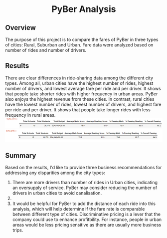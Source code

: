 <h1 align="center">PyBer Analysis</h1>

## Overview
The purpose of this project is to compare the fares of PyBer in three types of cities: Rural, Suburban and Urban. Fare data were analyzed based on number of rides and number of drivers.

## Results

There are clear differences in ride-sharing data among the different city types. Among all, urban cities have the highest number of rides, highest number of drivers, and lowest average fare per ride and per driver. It shows that people take shorter rides with higher frequency in urban areas. PyBer also enjoys the highest revenue from these cities. In contrast, rural cities have the lowest number of rides, lowest number of drivers, and highest fare per ride and per driver. It shows that people take longer rides with less frequency in rural areas. 
![](https://github.com/lu-chang-axonic/School_District_Analysis/blob/main/images/District%20Summary%20Before.PNG)
![](https://github.com/lu-chang-axonic/School_District_Analysis/blob/main/images/District%20Summary%20After.PNG)



## Summary
Based on the results, I'd like to provide three business recommendations for addressing any disparities among the city types:
1. There are more drivers than number of rides in Urban cities, indicating an oversupply of service. PyBer may consider reducing the number of drivers in urban cities to avoid canalisation.
2. 
3. It would be helpful for PyBer to add the distance of each ride into this analysis, which will help determine if the fare rate is comparable between different type of cities. Discriminative pricing is a lever that the company could use to enhance profitbility. For instance, people in urban areas would be less pricing sensitive as there are usually more business trips. 
